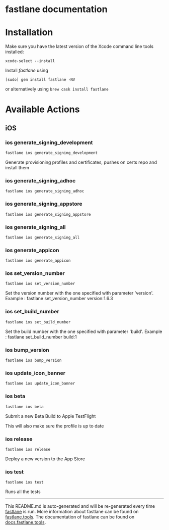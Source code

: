 fastlane documentation
================
# Installation

Make sure you have the latest version of the Xcode command line tools installed:

```
xcode-select --install
```

Install _fastlane_ using
```
[sudo] gem install fastlane -NV
```
or alternatively using `brew cask install fastlane`

# Available Actions
## iOS
### ios generate_signing_development
```
fastlane ios generate_signing_development
```
Generate provisioning profiles and certificates, pushes on certs repo and install them
### ios generate_signing_adhoc
```
fastlane ios generate_signing_adhoc
```

### ios generate_signing_appstore
```
fastlane ios generate_signing_appstore
```

### ios generate_signing_all
```
fastlane ios generate_signing_all
```

### ios generate_appicon
```
fastlane ios generate_appicon
```

### ios set_version_number
```
fastlane ios set_version_number
```
Set the version number with the one specified with parameter 'version'. Example : fastlane set_version_number version:1.6.3
### ios set_build_number
```
fastlane ios set_build_number
```
Set the build number with the one specified with parameter 'build'. Example : fastlane set_build_number build:1
### ios bump_version
```
fastlane ios bump_version
```

### ios update_icon_banner
```
fastlane ios update_icon_banner
```

### ios beta
```
fastlane ios beta
```
Submit a new Beta Build to Apple TestFlight

This will also make sure the profile is up to date
### ios release
```
fastlane ios release
```
Deploy a new version to the App Store
### ios test
```
fastlane ios test
```
Runs all the tests

----

This README.md is auto-generated and will be re-generated every time [fastlane](https://fastlane.tools) is run.
More information about fastlane can be found on [fastlane.tools](https://fastlane.tools).
The documentation of fastlane can be found on [docs.fastlane.tools](https://docs.fastlane.tools).
